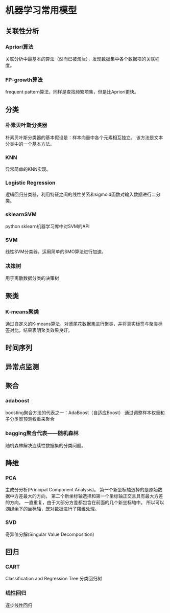 # 机器学习常用模型

## 关联性分析
### Apriori算法
关联分析中最基本的算法（然而已被淘汰），发现数据集中各个数据项的关联程度。
### FP-growth算法
frequent pattern算法，同样是查找频繁项集，但是比Apriori更快。

## 分类
### 朴素贝叶斯分类器
朴素贝叶斯分类器的基本假设是：样本向量中各个元素相互独立。
该方法是文本分类中的一个基本方法。
### KNN
异常简单的KNN实现。
### Logistic Regression
逻辑回归分类器，利用特征之间的线性关系和sigmoid函数对输入数据进行二分类。
### sklearnSVM
python sklearn机器学习库中对SVM的API
### SVM
线性SVM分类器，运用简单的SMO算法进行加速。
### 决策树
用于离散数据分类的决策树

## 聚类
### K-means聚类
通过自定义的K-means算法，对鸢尾花数据集进行聚类，并将真实标签与聚类标签对比，结果表明聚类效果良好。

## 时间序列

## 异常点监测

## 聚合
### adaboost
boosting聚合方法的代表之一：AdaBoost（自适应Boost）
通过调整样本权重和子分类器预测权重来聚合
### bagging聚合代表——随机森林
随机森林解决连续性数据集的分类问题。

## 降维
### PCA
主成分分析(Principal Component Analysis)。
第一个新坐标轴选择的是原始数据中方差最大的方向，
第二个新坐标轴选择和第一个坐标轴正交且具有最大方差的方向。
一直重复，由于大部分方差都包含在前面的几个新坐标轴中。
所以可以湖绿余下的坐标轴，既对数据进行了降维处理。
### SVD
奇异值分解(Singular Value Decomposition）

## 回归
### CART
Classification and Regression Tree 分类回归树
### 线性回归
逐步线性回归

